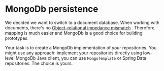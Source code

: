 # MongoDb persistence

We decided we want to switch to a document database. When working with
documents, there's
no [Object–relational impedance mismatch](https://en.wikipedia.org/wiki/Object%E2%80%93relational_impedance_mismatch)
. Therefore,
mapping is much easier and MongoDb is a good choice for building prototypes.

Your task is to create a MongoDb implementation of your repositories. You
might use any approach: implement your repositories directly using low-level
MongoDb Java client, you can use `MongoTemplate` or Spring Data repositories.
The choice is yours.